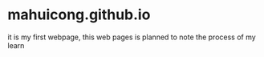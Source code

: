 # mahuicong.github.io
it is my first webpage, this web pages is planned to note the process of my learn
